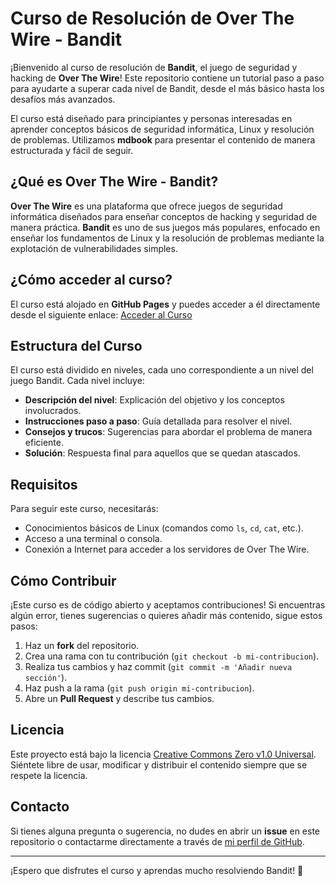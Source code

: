 # Curso de Resolución de Over The Wire - Bandit

¡Bienvenido al curso de resolución de **Bandit**, el juego de seguridad y hacking de **Over The Wire**! Este repositorio contiene un tutorial paso a paso para ayudarte a superar cada nivel de Bandit, desde el más básico hasta los desafíos más avanzados.

El curso está diseñado para principiantes y personas interesadas en aprender conceptos básicos de seguridad informática, Linux y resolución de problemas. Utilizamos **mdbook** para presentar el contenido de manera estructurada y fácil de seguir.

## ¿Qué es Over The Wire - Bandit?

**Over The Wire** es una plataforma que ofrece juegos de seguridad informática diseñados para enseñar conceptos de hacking y seguridad de manera práctica. **Bandit** es uno de sus juegos más populares, enfocado en enseñar los fundamentos de Linux y la resolución de problemas mediante la explotación de vulnerabilidades simples.

## ¿Cómo acceder al curso?

El curso está alojado en **GitHub Pages** y puedes acceder a él directamente desde el siguiente enlace:
[Acceder al Curso](https://jtoledom1.github.io/mdbook_bandit/Chapter%201%20-%20Niveles%20Bandit)


## Estructura del Curso

El curso está dividido en niveles, cada uno correspondiente a un nivel del juego Bandit. Cada nivel incluye:

- **Descripción del nivel**: Explicación del objetivo y los conceptos involucrados.
- **Instrucciones paso a paso**: Guía detallada para resolver el nivel.
- **Consejos y trucos**: Sugerencias para abordar el problema de manera eficiente.
- **Solución**: Respuesta final para aquellos que se quedan atascados.

## Requisitos

Para seguir este curso, necesitarás:

- Conocimientos básicos de Linux (comandos como `ls`, `cd`, `cat`, etc.).
- Acceso a una terminal o consola.
- Conexión a Internet para acceder a los servidores de Over The Wire.

## Cómo Contribuir

¡Este curso es de código abierto y aceptamos contribuciones! Si encuentras algún error, tienes sugerencias o quieres añadir más contenido, sigue estos pasos:

1. Haz un **fork** del repositorio.
2. Crea una rama con tu contribución (`git checkout -b mi-contribucion`).
3. Realiza tus cambios y haz commit (`git commit -m 'Añadir nueva sección'`).
4. Haz push a la rama (`git push origin mi-contribucion`).
5. Abre un **Pull Request** y describe tus cambios.

## Licencia

Este proyecto está bajo la licencia [Creative Commons Zero v1.0 Universal](LICENSE). Siéntete libre de usar, modificar y distribuir el contenido siempre que se respete la licencia.

## Contacto

Si tienes alguna pregunta o sugerencia, no dudes en abrir un **issue** en este repositorio o contactarme directamente a través de [mi perfil de GitHub](https://github.com/jtoledom1).

---

¡Espero que disfrutes el curso y aprendas mucho resolviendo Bandit! 🚀
